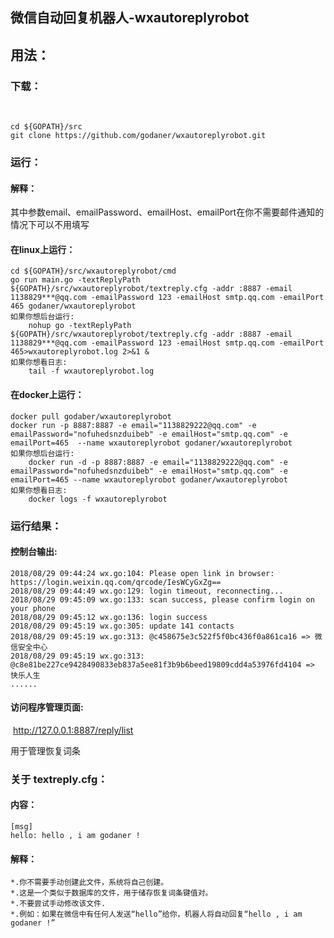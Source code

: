 ## 微信自动回复机器人-wxautoreplyrobot
## 用法：

### 	下载：

​		

```
cd ${GOPATH}/src
git clone https://github.com/godaner/wxautoreplyrobot.git
```

### 	运行：

#### 解释：

​	其中参数email、emailPassword、emailHost、emailPort在你不需要邮件通知的情况下可以不用填写

#### 在linux上运行：

```
cd ${GOPATH}/src/wxautoreplyrobot/cmd
go run main.go -textReplyPath ${GOPATH}/src/wxautoreplyrobot/textreply.cfg -addr :8887 -email  1138829***@qq.com -emailPassword 123 -emailHost smtp.qq.com -emailPort 465 godaner/wxautoreplyrobot
如果你想后台运行:
	nohup go -textReplyPath ${GOPATH}/src/wxautoreplyrobot/textreply.cfg -addr :8887 -email  1138829***@qq.com -emailPassword 123 -emailHost smtp.qq.com -emailPort 465>wxautoreplyrobot.log 2>&1 & 
如果你想看日志:
	tail -f wxautoreplyrobot.log
```

#### 在docker上运行：

```
docker pull godaber/wxautoreplyrobot
docker run -p 8887:8887 -e email="1138829222@qq.com" -e emailPassword="nofuhedsnzduibeb" -e emailHost="smtp.qq.com" -e emailPort=465  --name wxautoreplyrobot godaner/wxautoreplyrobot
如果你想后台运行:
	docker run -d -p 8887:8887 -e email="1138829222@qq.com" -e emailPassword="nofuhedsnzduibeb" -e emailHost="smtp.qq.com" -e emailPort=465 --name wxautoreplyrobot godaner/wxautoreplyrobot
如果你想看日志:
	docker logs -f wxautoreplyrobot
```



### 	运行结果：

#### 控制台输出:

```
2018/08/29 09:44:24 wx.go:104: Please open link in browser: https://login.weixin.qq.com/qrcode/IesWCyGxZg==
2018/08/29 09:44:49 wx.go:129: login timeout, reconnecting...
2018/08/29 09:45:09 wx.go:133: scan success, please confirm login on your phone
2018/08/29 09:45:12 wx.go:136: login success
2018/08/29 09:45:19 wx.go:305: update 141 contacts
2018/08/29 09:45:19 wx.go:313: @c458675e3c522f5f0bc436f0a861ca16 => 微信安全中心
2018/08/29 09:45:19 wx.go:313: @c8e81be227ce9428490833eb837a5ee81f3b9b6beed19809cdd4a53976fd4104 => 快乐人生
......
```

#### 访问程序管理页面:

​	http://127.0.0.1:8887/reply/list

用于管理恢复词条

### 关于 textreply.cfg：

#### 内容：

```
[msg]
hello: hello , i am godaner !
```

#### 解释：

```
*.你不需要手动创建此文件，系统将自己创建。
*.这是一个类似于数据库的文件，用于储存恢复词条键值对。
*.不要尝试手动修改该文件.
*.例如：如果在微信中有任何人发送“hello”给你，机器人将自动回复“hello , i am godaner !”
```

